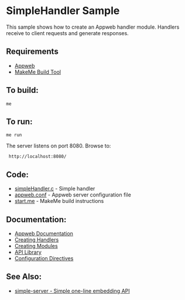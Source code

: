 SimpleHandler Sample
===

This sample shows how to create an Appweb handler module. Handlers receive to client requests and
generate responses.

Requirements
---
* [Appweb](http://embedthis.com/downloads/appweb/download.esp)
* [MakeMe Build Tool](http://embedthis.com/downloads/me/download.esp)

To build:
---
    me

To run:
---
    me run

The server listens on port 8080. Browse to: 
 
     http://localhost:8080/

Code:
---
* [simpleHandler.c](simpleHandler.c) - Simple handler
* [appweb.conf](appweb.conf) - Appweb server configuration file
* [start.me](start.me) - MakeMe build instructions

Documentation:
---
* [Appweb Documentation](http://embedthis.com/products/appweb/doc/index.html)
* [Creating Handlers](http://embedthis.com/products/appweb/doc/guide/appweb/programmers/handlers.html)
* [Creating Modules](http://embedthis.com/products/appweb/doc/guide/appweb/programmers/modules.html)
* [API Library](http://embedthis.com/products/appweb/doc/api/native.html)
* [Configuration Directives](http://embedthis.com/products/appweb/doc/guide/appweb/users/configuration.html#directives)

See Also:
---
* [simple-server - Simple one-line embedding API](../simple-server/README.md)
